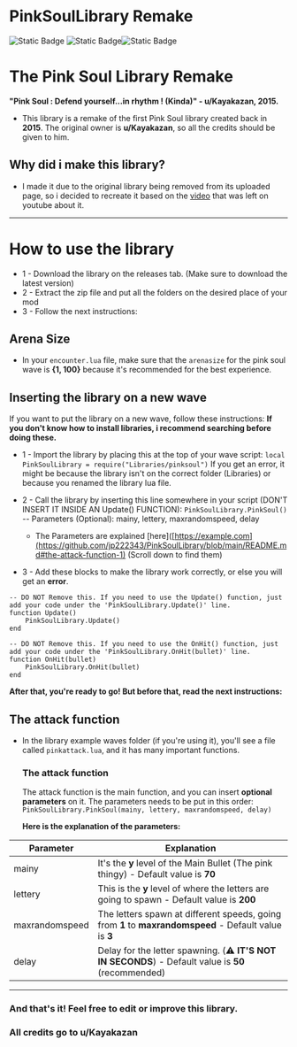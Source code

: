 # PinkSoulLibrary Remake
![Static Badge](https://img.shields.io/badge/version-0.5-orange)
![Static Badge](https://img.shields.io/badge/by-jp222343-purple)![Static Badge](https://img.shields.io/badge/credits-u%2FKayakazan-green)

# The Pink Soul Library Remake
**"Pink Soul : Defend yourself...in rhythm ! (Kinda)" - u/Kayakazan, 2015.**
- This library is a remake of the first Pink Soul library created back in __2015__. The original owner is **u/Kayakazan**, so all the credits should be given to him.

## Why did i make this library?
- I made it due to the original library being removed from its uploaded page, so i decided to recreate it based on the [video](https://www.youtube.com/watch?v=6WUHM1Ck5j4&t=22s) that was left on youtube about it.
---

# How to use the library
- 1 - Download the library on the releases tab. (Make sure to download the latest version)
- 2 - Extract the zip file and put all the folders on the desired place of your mod
- 3 - Follow the next instructions:

## Arena Size
- In your ``encounter.lua`` file, make sure that the ``arenasize`` for the pink soul wave is **{1, 100}** because it's recommended for the best experience.

## Inserting the library on a new wave
If you want to put the library on a new wave, follow these instructions:
**If you don't know how to install libraries, i recommend searching before doing these.**

- 1 - Import the library by placing this at the top of your wave script:
```local PinkSoulLibrary = require("Libraries/pinksoul")```
If you get an error, it might be because the library isn't on the correct folder (Libraries) or because you renamed the library lua file.

- 2 - Call the library by inserting this line somewhere in your script (DON'T INSERT IT INSIDE AN Update() FUNCTION):
  ```PinkSoulLibrary.PinkSoul()``` -- Parameters (Optional): mainy, lettery, maxrandomspeed, delay
    - The Parameters are explained [here]([https://example.com](https://github.com/jp222343/PinkSoulLibrary/blob/main/README.md#the-attack-function-1) (Scroll down to find them)
- 3 - Add these blocks to make the library work correctly, or else you will get an **error**.

```
-- DO NOT Remove this. If you need to use the Update() function, just add your code under the 'PinkSoulLibrary.Update()' line.
function Update()
    PinkSoulLibrary.Update()
end

-- DO NOT Remove this. If you need to use the OnHit() function, just add your code under the 'PinkSoulLibrary.OnHit(bullet)' line.
function OnHit(bullet)
    PinkSoulLibrary.OnHit(bullet)
end
```
**After that, you're ready to go! But before that, read the next instructions:**

## The attack function
- In the library example waves folder (if you're using it), you'll see a file called ``pinkattack.lua``, and it has many important functions.

  ### The attack function
  The attack function is the main function, and you can insert __optional__ **parameters** on it. The parameters needs to be put in this order:
  ```PinkSoulLibrary.PinkSoul(mainy, lettery, maxrandomspeed, delay)```

  **Here is the explanation of the parameters:**

| Parameter  | Explanation |
| ------------- | ------------- |
| mainy  | It's the **y** level of the Main Bullet (The pink thingy) - Default value is __70__  |
| lettery  | This is the **y** level of where the letters are going to spawn - Default value is __200__  |
| maxrandomspeed | The letters spawn at different speeds, going from **1** to **maxrandomspeed** - Default value is __3__ |
| delay | Delay for the letter spawning. (⚠️ **IT'S NOT IN SECONDS**) - Default value is __50__ (recommended) |

---

### And that's it! Feel free to edit or improve this library.
### All credits go to u/Kayakazan



  
